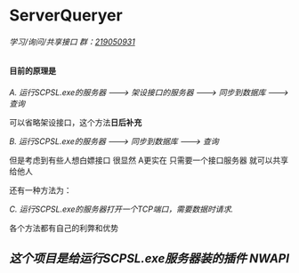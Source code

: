 # ServerQueryer

###### 学习/询问/共享接口 群：[219050931](https://qm.qq.com/cgi-bin/qm/qr?k=l40P7CkkOhWxWCJ-pNiH8xpqhoc9LgI2&jump_from=webapi&authKey=CNhFZrJoIqkY9wustKX28Cj9HPVSHYHov0xDvF0UjT53v1sruqRKRnp2sOCOexjJ)

#### 目前的原理是 

*A. 运行SCPSL.exe的服务器 ---> 架设接口的服务器 ---> 同步到数据库 ---> 查询*

可以省略架设接口，这个方法**日后补充**

*B. 运行SCPSL.exe的服务器 ---> 同步到数据库 ---> 查询*

但是考虑到有些人想白嫖接口 很显然 A更实在 只需要一个接口服务器 就可以共享给他人

还有一种方法为：

*C. 运行SCPSL.exe的服务器打开一个TCP端口，需要数据时请求.*

各个方法都有自己的利弊和优势


## ***这个项目是给运行SCPSL.exe服务器装的插件 NWAPI***
